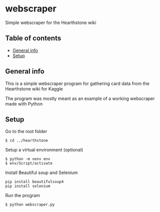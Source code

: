 # webscraper
Simple webscraper for the Hearthstone wiki

## Table of contents
  - [General info](#general-info)
  - [Setup](#setup)
  
## General info
This is a simple webscraper program for gathering card data from the Hearthstone wiki for Kaggle

The program was mostly meant as an example of a working webscraper made with Python

## Setup
Go to the root folder
```
$ cd ../hearthstone
```

Setup a virtual environment (optional)
```
$ python -m venv env
$ env/Script/activate
```

Install Beautiful soup and Selenium
```
pip install beautifulsoup4
pip install selenium
```

Run the program
```
$ python webscraper.py
```

